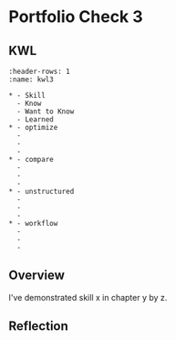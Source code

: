 # Portfolio Check 3

## KWL

<!-- complete the first three columns when instructed; complete the learned column in your portfolio submission -->
```{list-table} Portfolio 3 KWL Chart
:header-rows: 1
:name: kwl3

* - Skill
  - Know
  - Want to Know
  - Learned
* - optimize
  -
  -
  -
* - compare
  -
  -
  -
* - unstructured
  -
  -
  -
* - workflow
  -
  -
  -
```


## Overview

<!-- write sentences like this for each skill you want assessed (of those eligible for this check) -->
I've demonstrated skill x in chapter y by z.


## Reflection

<!-- write a few sentences about any challenges you had -->



<!-- write a few sentences on what was most/least interesting -->
